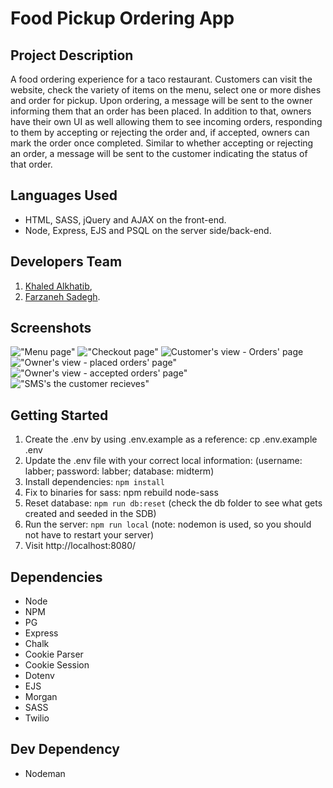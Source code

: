 # Food Pickup Ordering App

## Project Description

A food ordering experience for a taco restaurant. Customers can visit the website, check the variety of items on the menu, select one or more dishes and order for pickup. Upon ordering, a message will be sent to the owner informing them that an order has been placed.
In addition to that, owners have their own UI as well allowing them to see incoming orders, responding to them by accepting or rejecting the order and, if accepted, owners can mark the order once completed. Similar to whether accepting or rejecting an order, a message will be sent to the customer indicating the status of that order.

## Languages Used

* HTML, SASS, jQuery and AJAX on the front-end.
* Node, Express, EJS and PSQL on the server side/back-end.

## Developers Team

1. [Khaled Alkhatib](https://github.com/Khaled91Alkhatib),
2. [Farzaneh Sadegh](https://github.com/FarzanehSa).

## Screenshots

!["Menu page"](https://github.com/Khaled91Alkhatib/Food-Pick-up-Ordering-app/blob/feat/general-css/screenshots/Menu%20page.png?raw=true)
!["Checkout page"](https://github.com/Khaled91Alkhatib/Food-Pick-up-Ordering-app/blob/feat/general-css/screenshots/Checkout%20page.png?raw=true)
![Customer's view - Orders' page](https://github.com/Khaled91Alkhatib/Food-Pick-up-Ordering-app/blob/feat/general-css/screenshots/Customer's%20view%20-%20Orders%20page.png?raw=true)
!["Owner's view - placed orders' page"](https://github.com/Khaled91Alkhatib/Food-Pick-up-Ordering-app/blob/feat/general-css/screenshots/Owner's%20view%20-%20placed%20orders'%20page.png?raw=true)
!["Owner's view - accepted orders' page"](https://github.com/Khaled91Alkhatib/Food-Pick-up-Ordering-app/blob/feat/general-css/screenshots/Owner's%20view%20-%20accepted%20orders'%20page.png?raw=true)
!["SMS's the customer recieves"](https://github.com/Khaled91Alkhatib/Food-Pick-up-Ordering-app/blob/feat/general-css/screenshots/SMS:s%20the%20customer%20recieves%20.png?raw=true)

## Getting Started

1. Create the .env by using .env.example as a reference: cp .env.example .env
2. Update the .env file with your correct local information:
  (username: labber; 
  password: labber; 
  database: midterm)
3. Install dependencies: `npm install`
4. Fix to binaries for sass: npm rebuild node-sass
5. Reset database: `npm run db:reset` (check the db folder to see what gets created and seeded in the SDB)
6. Run the server: `npm run local` (note: nodemon is used, so you should not have to restart your server)
7. Visit http://localhost:8080/

## Dependencies 

* Node
* NPM
* PG 
* Express
* Chalk
* Cookie Parser
* Cookie Session
* Dotenv
* EJS
* Morgan
* SASS
* Twilio

## Dev Dependency

* Nodeman
